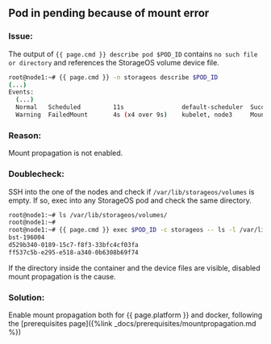 ## Pod in pending because of mount error

### Issue:

The output of `{{ page.cmd }} describe pod $POD_ID` contains `no such file or
directory` and references the StorageOS volume device file.

```bash
root@node1:~# {{ page.cmd }} -n storageos describe $POD_ID
(...)
Events:
  (...)
  Normal   Scheduled         11s                default-scheduler  Successfully assigned default/d1 to node3
  Warning  FailedMount       4s (x4 over 9s)    kubelet, node3     MountVolume.SetUp failed for volume "pvc-f2a49198-c00c-11e8-ba01-0800278dc04d" : stat /var/lib/storageos/volumes/d9df3549-26c0-4cfc-62b4-724b443069a1: no such file or directory
```

### Reason:
Mount propagation is not enabled.

### Doublecheck:
SSH into the one of the nodes and check if `/var/lib/storageos/volumes` is
empty. If so, exec into any StorageOS pod and check the same directory.

```bash
root@node1:~# ls /var/lib/storageos/volumes/
root@node1:~# 
root@node1:~# {{ page.cmd }} exec $POD_ID -c storageos -- ls -l /var/lib/storageos/volumes
bst-196004
d529b340-0189-15c7-f8f3-33bfc4cf03fa
ff537c5b-e295-e518-a340-0b6308b69f74
```

If the directory inside the container and the device files are visible,
disabled mount propagation is the cause.


### Solution:

Enable mount propagation both for {{ page.platform }} and docker, following the
[prerequisites page]({%link _docs/prerequisites/mountpropagation.md %})
